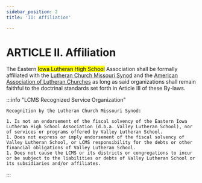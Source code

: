 ```yaml
---
sidebar_position: 2
title: 'II: Affiliation'

---
```


# ARTICLE II. Affiliation

The Eastern <mark>Iowa Lutheran High School</mark> Association shall be formally affiliated with the [Lutheran Church Missouri Synod](https://www.lcms.org) and the [American Association of Lutheran Churches](https://www.taalc.org) as long as said organizations shall remain faithful to the doctrinal standards set forth in Article III of these By-laws.

:::info "LCMS Recognized Service Organization"

    Recognition by the Lutheran Church Missouri Synod:

    1. Is not an endorsement of the fiscal solvency of the Eastern Iowa Lutheran High School Association (d.b.a. Valley Lutheran School), nor of services or programs offered by Valley Lutheran School. 
    1. Does not express or imply endorsement of the fiscal solvency of Valley Lutheran School, or LCMS responsibility for the debts or other financial obligations of Valley Lutheran School.
    1. Does not cause the LCMS or its districts or congregations to incur or be subject to the liabilities or debts of Valley Lutheran School or its subsidiaries and/or affiliates.

:::
